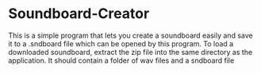# Soundboard-Creator
This is a simple program that lets you create a soundboard easily and save it to a .sndboard file which can be opened by this program.
To load a downloaded soundboard, extract the zip file into the same directory as the application. It should contain a folder of wav files and a sndboard file
